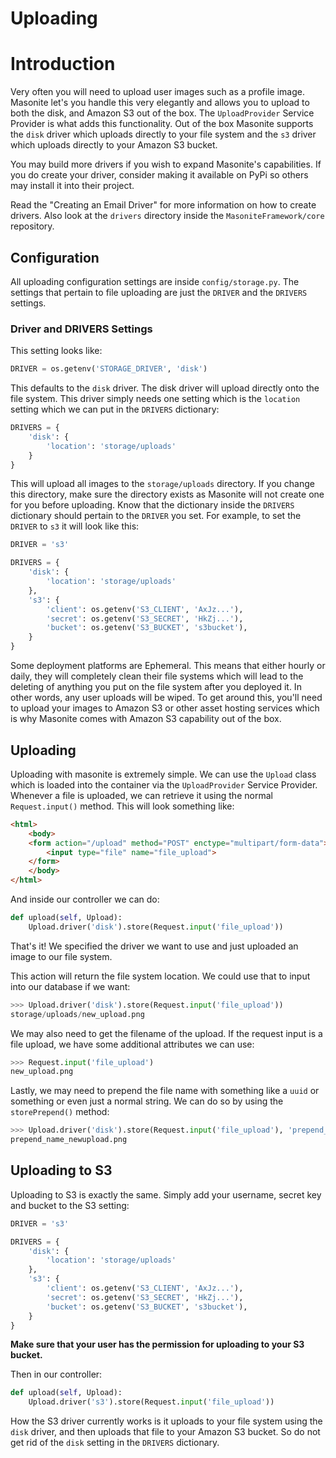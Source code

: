 # Uploading

# Introduction

Very often you will need to upload user images such as a profile image. Masonite let's you handle this very elegantly and allows you to upload to both the disk, and Amazon S3 out of the box. The `UploadProvider` Service Provider is what adds this functionality. Out of the box Masonite supports the `disk` driver which uploads directly to your file system and the `s3` driver which uploads directly to your Amazon S3 bucket. 

You may build more drivers if you wish to expand Masonite's capabilities. If you do create your driver, consider making it available on PyPi so others may install it into their project.

Read the "Creating an Email Driver" for more information on how to create drivers. Also look at the `drivers` directory inside the `MasoniteFramework/core` repository.

## Configuration

All uploading configuration settings are inside `config/storage.py`. The settings that pertain to file uploading are just the `DRIVER` and the `DRIVERS` settings.

### Driver and DRIVERS Settings

This setting looks like:

```python
DRIVER = os.getenv('STORAGE_DRIVER', 'disk')
```

This defaults to the `disk` driver. The disk driver will upload directly onto the file system. This driver simply needs one setting which is the `location` setting which we can put in the `DRIVERS` dictionary:

```python
DRIVERS = {
    'disk': {
        'location': 'storage/uploads'
    }
}
```

This will upload all images to the `storage/uploads` directory. If you change this directory, make sure the directory exists as Masonite will not create one for you before uploading. Know that the dictionary inside the `DRIVERS` dictionary should pertain to the `DRIVER` you set. For example, to set the `DRIVER` to `s3` it will look like this:

```python
DRIVER = 's3'

DRIVERS = {
    'disk': {
        'location': 'storage/uploads'
    },
    's3': {
        'client': os.getenv('S3_CLIENT', 'AxJz...'),
        'secret': os.getenv('S3_SECRET', 'HkZj...'),
        'bucket': os.getenv('S3_BUCKET', 's3bucket'),
    }
}
```

Some deployment platforms are Ephemeral. This means that either hourly or daily, they will completely clean their file systems which will lead to the deleting of anything you put on the file system after you deployed it. In other words, any user uploads will be wiped. To get around this, you'll need to upload your images to Amazon S3 or other asset hosting services which is why Masonite comes with Amazon S3 capability out of the box.

## Uploading

Uploading with masonite is extremely simple. We can use the `Upload` class which is loaded into the container via the `UploadProvider` Service Provider. Whenever a file is uploaded, we can retrieve it using the normal `Request.input()` method. This will look something like:

```html
<html>
    <body>
    <form action="/upload" method="POST" enctype="multipart/form-data">
        <input type="file" name="file_upload">
    </form>
    </body>
</html>
```

And inside our controller we can do:

```python
def upload(self, Upload):
    Upload.driver('disk').store(Request.input('file_upload'))
```

That's it! We specified the driver we want to use and just uploaded an image to our file system. 

This action will return the file system location. We could use that to input into our database if we want:

```python
>>> Upload.driver('disk').store(Request.input('file_upload'))
storage/uploads/new_upload.png
```

We may also need to get the filename of the upload. If the request input is a file upload, we have some additional attributes we can use:

```python
>>> Request.input('file_upload')
new_upload.png
```

Lastly, we may need to prepend the file name with something like a `uuid` or something or even just a normal string. We can do so by using the `storePrepend()` method:

```python
>>> Upload.driver('disk').store(Request.input('file_upload'), 'prepend_name_')
prepend_name_newupload.png
```

## Uploading to S3

Uploading to S3 is exactly the same. Simply add your username, secret key and bucket to the S3 setting:

```python
DRIVER = 's3'

DRIVERS = {
    'disk': {
        'location': 'storage/uploads'
    },
    's3': {
        'client': os.getenv('S3_CLIENT', 'AxJz...'),
        'secret': os.getenv('S3_SECRET', 'HkZj...'),
        'bucket': os.getenv('S3_BUCKET', 's3bucket'),
    }
}
```

**Make sure that your user has the permission for uploading to your S3 bucket.**

Then in our controller:


```python
def upload(self, Upload):
    Upload.driver('s3').store(Request.input('file_upload'))
```

How the S3 driver currently works is it uploads to your file system using the `disk` driver, and then uploads that file to your Amazon S3 bucket. So do not get rid of the `disk` setting in the `DRIVERS` dictionary.








